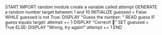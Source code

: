 START
    IMPORT random module
    create a variable called attempt
    GENERATE a random number target between 1 and 10
    INITIALIZE guessed = False
    WHILE guessed is not True:
        DISPLAY "Guess the number: "
        READ guess
        IF guess equals target:
            attempt += 1
            DISPLAY "Correct! 🎉"
            SET guessed = True
        ELSE:
            DISPLAY "Wrong, try again!"
            attempt += 1
END

